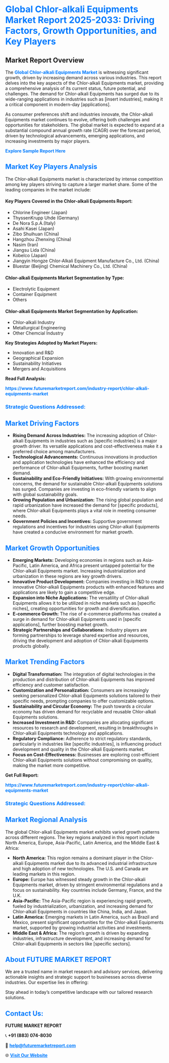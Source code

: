 <h1 style="color: #007BFF;">Global Chlor-alkali Equipments Market Report 2025-2033: Driving Factors, Growth Opportunities, and Key Players</h1>

<section id="overview">
<h2>Market Report Overview</h2>
<p>The <a href="https://www.futuremarketreport.com/industry-report/chlor-alkali-equipments-market" style="color: #007BFF; text-decoration: none;"><strong>Global Chlor-alkali Equipments Market</strong></a> is witnessing significant growth, driven by increasing demand across various industries. This report delves into the key aspects of the Chlor-alkali Equipments market, providing a comprehensive analysis of its current status, future potential, and challenges. The demand for Chlor-alkali Equipments has surged due to its wide-ranging applications in industries such as [insert industries], making it a critical component in modern-day [applications].</p>
<p>As consumer preferences shift and industries innovate, the Chlor-alkali Equipments market continues to evolve, offering both challenges and opportunities for stakeholders. The global market is expected to expand at a substantial compound annual growth rate (CAGR) over the forecast period, driven by technological advancements, emerging applications, and increasing investments by major players.</p>
</section>

<section id="overview">
<p><a href="https://www.futuremarketreport.com/request-sample/reportId=92997" style="color: #007BFF; text-decoration: none;"><strong>Explore Sample Report Here</strong></a></p>
</section>

<section id="key-players">
<h2 style="color: #007BFF;">Market Key Players Analysis</h2>
<p>The Chlor-alkali Equipments market is characterized by intense competition among key players striving to capture a larger market share. Some of the leading companies in the market include:</p>
<h4>Key Players Covered in the Chlor-alkali Equipments Report:</h4>
<ul><li>Chlorine Engineer (Japan)</li><li>ThyssenKrupp Uhde (Germany)</li><li>De Nora S.p.A.(Italy)</li><li>Asahi Kasei (Japan)</li><li>Zibo Shuihuan (China)</li><li>Hangzhou Zhenxing (China)</li><li>Nasim (Iran)</li><li>Jiangsu Lida (China)</li><li>Kobelco (Japan)</li><li>Jiangyin Hongze Chlor-Alkali Equipment Manufacture Co., Ltd. (China)</li><li>Bluestar (Beijing) Chemical Machinery Co., Ltd. (China)</li></ul>
<h4>Chlor-alkali Equipments Market Segmentation by Type:</h4>
<ul><li>Electrolytic Equipment</li><li>Container Equipment</li><li>Others</li></ul>

<h4>Chlor-alkali Equipments Market Segmentation by Application:</h4>
<ul><li>Chlor-alkali Industry</li><li>Metallurgical Engineering</li><li>Other Chemcial Industry</li></ul>
<p><strong>Key Strategies Adopted by Market Players:</strong></p>
<ul>
<li>Innovation and R&D</li>
<li>Geographical Expansion</li>
<li>Sustainability Initiatives</li>
<li>Mergers and Acquisitions</li>
</ul>
</section>

<section>
<p><strong>Read Full Analysis: </strong></p><a href="https://www.futuremarketreport.com/industry-report/chlor-alkali-equipments-market" style="color: #007BFF; text-decoration: none;"><strong>https://www.futuremarketreport.com/industry-report/chlor-alkali-equipments-market</strong></a>
<h3 style="color: #007BFF;">Strategic Questions Addressed:</h3>
</section>

<section id="driving-factors">
<h2 style="color: #007BFF;">Market Driving Factors</h2>
<ul>
<li><strong>Rising Demand Across Industries:</strong> The increasing adoption of Chlor-alkali Equipments in industries such as [specific industries] is a major growth driver. Its versatile applications and cost-effectiveness make it a preferred choice among manufacturers.</li>
<li><strong>Technological Advancements:</strong> Continuous innovations in production and application technologies have enhanced the efficiency and performance of Chlor-alkali Equipments, further boosting market demand.</li>
<li><strong>Sustainability and Eco-Friendly Initiatives:</strong> With growing environmental concerns, the demand for sustainable Chlor-alkali Equipments solutions has surged. Companies are investing in eco-friendly variants to align with global sustainability goals.</li>
<li><strong>Growing Population and Urbanization:</strong> The rising global population and rapid urbanization have increased the demand for [specific products], where Chlor-alkali Equipments plays a vital role in meeting consumer needs.</li>
<li><strong>Government Policies and Incentives:</strong> Supportive government regulations and incentives for industries using Chlor-alkali Equipments have created a conducive environment for market growth.</li>
</ul>
</section>

<section id="growth-opportunities">
<h2 style="color: #007BFF;">Market Growth Opportunities</h2>
<ul>
<li><strong>Emerging Markets:</strong> Developing economies in regions such as Asia-Pacific, Latin America, and Africa present untapped potential for the Chlor-alkali Equipments market. Increasing industrialization and urbanization in these regions are key growth drivers.</li>
<li><strong>Innovative Product Development:</strong> Companies investing in R&D to create innovative Chlor-alkali Equipments products with enhanced features and applications are likely to gain a competitive edge.</li>
<li><strong>Expansion into Niche Applications:</strong> The versatility of Chlor-alkali Equipments allows it to be utilized in niche markets such as [specific niches], creating opportunities for growth and diversification.</li>
<li><strong>E-commerce Growth:</strong> The rise of e-commerce platforms has created a surge in demand for Chlor-alkali Equipments used in [specific applications], further boosting market growth.</li>
<li><strong>Strategic Partnerships and Collaborations:</strong> Industry players are forming partnerships to leverage shared expertise and resources, driving the development and adoption of Chlor-alkali Equipments products globally.</li>
</ul>
</section>

<section id="trending-factors">
<h2 style="color: #007BFF;">Market Trending Factors</h2>
<ul>
<li><strong>Digital Transformation:</strong> The integration of digital technologies in the production and distribution of Chlor-alkali Equipments has improved efficiency and customer satisfaction.</li>
<li><strong>Customization and Personalization:</strong> Consumers are increasingly seeking personalized Chlor-alkali Equipments solutions tailored to their specific needs, prompting companies to offer customizable options.</li>
<li><strong>Sustainability and Circular Economy:</strong> The push towards a circular economy has driven demand for recyclable and reusable Chlor-alkali Equipments solutions.</li>
<li><strong>Increased Investment in R&D:</strong> Companies are allocating significant resources to research and development, resulting in breakthroughs in Chlor-alkali Equipments technology and applications.</li>
<li><strong>Regulatory Compliance:</strong> Adherence to strict regulatory standards, particularly in industries like [specific industries], is influencing product development and quality in the Chlor-alkali Equipments market.</li>
<li><strong>Focus on Cost-Effectiveness:</strong> Businesses are exploring cost-efficient Chlor-alkali Equipments solutions without compromising on quality, making the market more competitive.</li>
</ul>
</section>

<section>
<p><strong>Get Full Report: </strong></p><a href="https://www.futuremarketreport.com/industry-report/chlor-alkali-equipments-market" style="color: #007BFF; text-decoration: none;"><strong>https://www.futuremarketreport.com/industry-report/chlor-alkali-equipments-market</strong></a>
<h3 style="color: #007BFF;">Strategic Questions Addressed:</h3>
</section>


<section id="regional-analysis">
<h2 style="color: #007BFF;">Market Regional Analysis</h2>
<p>The global Chlor-alkali Equipments market exhibits varied growth patterns across different regions. The key regions analyzed in this report include North America, Europe, Asia-Pacific, Latin America, and the Middle East & Africa:</p>
<ul>
<li><strong>North America:</strong> This region remains a dominant player in the Chlor-alkali Equipments market due to its advanced industrial infrastructure and high adoption of new technologies. The U.S. and Canada are leading markets in this region.</li>
<li><strong>Europe:</strong> Europe has witnessed steady growth in the Chlor-alkali Equipments market, driven by stringent environmental regulations and a focus on sustainability. Key countries include Germany, France, and the U.K.</li>
<li><strong>Asia-Pacific:</strong> The Asia-Pacific region is experiencing rapid growth, fueled by industrialization, urbanization, and increasing demand for Chlor-alkali Equipments in countries like China, India, and Japan.</li>
<li><strong>Latin America:</strong> Emerging markets in Latin America, such as Brazil and Mexico, present significant opportunities for the Chlor-alkali Equipments market, supported by growing industrial activities and investments.</li>
<li><strong>Middle East & Africa:</strong> The region’s growth is driven by expanding industries, infrastructure development, and increasing demand for Chlor-alkali Equipments in sectors like [specific sectors].</li>
</ul>
</section>

<footer>
<h2 style="color: #007BFF;">About FUTURE MARKET REPORT</h2>
<p>We are a trusted name in market research and advisory services, delivering actionable insights and strategic support to businesses across diverse industries. Our expertise lies in offering:</p>

<p>Stay ahead in today’s competitive landscape with our tailored research solutions.</p>

<h2 style="color: #007BFF;">Contact Us:</h2>
<p><strong>FUTURE MARKET REPORT</strong></p>
<p>📞 <strong>+91 (883) 074-8030</strong></p>
<p>📧 <strong><a href="mailto:help@futuremarketreport.com" style="color: #007BFF;">help@futuremarketreport.com</a></strong></p>
<p>🌐 <strong><a href="https://www.futuremarketreport.com/" style="color: #007BFF;">Visit Our Website</a></strong></p>
</footer>